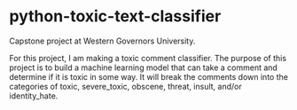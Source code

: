 # python-toxic-text-classifier
Capstone project at Western Governors University.

For this project, I am making a toxic comment classifier. The purpose
of this project is to build a machine learning model that can take a 
comment and determine if it is toxic in some way. It will break the 
comments down into the categories of toxic, severe_toxic, obscene,
threat, insult, and/or identity_hate.